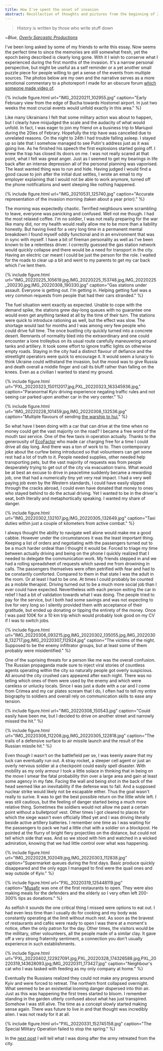 ```yaml
---
title: How I've spent the onset of invasion
abstract: Recollection of thoughts and pictures from the beginning of 2022 Russian full-scale invasion of Ukraine in and around Kyiv area.
---
```


> History is written by those who write stuff down

~*Blue, [Overly Sarcastic Productions](https://www.youtube.com/@OverlySarcasticProductions)*

I've been long asked by some of my friends to write this essay. Now seems the perfect time to since the memories are still somewhat fresh, yet the epoch being described is clearly long gone. With it I wish to conserve what I experienced during the first months of the invasion. It's a narrow personal perspective, but might be useful as a self reminder or a yet another small puzzle piece for people willing to get a sense of the events from multiple sources. The photos below are my own and the narrative serves as a more emotional commentary to a photoreport I made for an obscure forum [which someone made video of](https://www.youtube.com/watch?v=A6wNiHsc720).

{% include figure.html url="IMG_20220211_102955.jpg" caption="Early February view from the edge of Bucha towards Hostomel airport. In just two weeks the most crucial events would unfold exactly in this area." %}

Like many Ukrainians I felt that some military action was about to happen, but I clearly have misjudged the scale and the audacity of what would unfold. In fact, I was eager to join my friend on a business trip to Mariupol during the 20ies of Febrary. Hopefully the trip have was cancelled due to unrelated reasons. On the night to 24th I had trouble falling asleep. I stayed up so late that I somehow managed to see Putin's address just as it was going live. As he finished his speech the first explosions started going off. I knew the trap has closed its doors on me. I was not really scared at that point, what I felt was great anger. Just as I seemed to get my bearings in life back after an intense depression all of the personal planning was vaporised. The least wanted thing was to run and hide. Having judged I would find a good cause to join after the initial dust settles, I wrote an email to my employer explaining that I would not be able to work anymore, turned off the phone notifications and went sleeping like nothing happened.

{% include figure.html url="IMG_20210531_125740.jpg" caption="Accurate representation of the invasion morning (taken about a year prior)." %}

The morning was expectedly chaotic. Terrified neighbours were scrambling to leave, everyone was panicking and confused. Well not me though. I had the most relaxed coffee. I'm no soldier, I was not really preparing for the war like many did, nor my health would really allow me to be more than a liability honestly. But having lived for a very long time in a permanent mental breakdown I found myself oddly functional and in an environment that was in sync with myself. I have a bit of fireman personality as well as I've been known to be a relentless driver. I correctly guessed the gas station network would quickly collapse and there would be a need for transport in the city. Having an electric car meant I could be just the person for the role. I waited for the roads to clear up a bit and went to my parents to get my car back which I've lent them.

{% include figure.html url="IMG_20220225_105619.jpg,IMG_20220225_153748.jpg,IMG_20220225_200230.jpg,IMG_20220308_190330.jpg" caption="Gas stations under assault. Everyone is getting out. I'm getting in. Helping getting fuel was a very common requests from people that had their cars stranded." %}

The fuel situation went exactly as expected. Unable to cope with the demand spike, the stations grew day-long queues with no guarantee one would even get anything tanked at all by the time of their turn. The stations were quick to introduce rationing as well, but the effect was slow. The shortage would last for months and I was among very few people who could drive full time. The once bustling city quickly turned into a concrete desert. Remnants of normality bled into the extraordinary and one could encounter a lone trolleybus on its usual route carefully maneuvering around tanks and artillery. It took some effort to ignore traffic lights on otherwise empty roads. Staying in the city had a distinct flavour of defiance and the streetlight operators were quick to encourage it. It would seem  a lunacy to think Ukraine could withstand the invasion, but the mood was to give Russia and death overall a middle finger and call its bluff rather than falling on the knees. Even as a civilian I wanted to stand my ground.

{% include figure.html url="PXL_20220323_150112017.jpg,PXL_20220323_163345936.jpg," caption="Paranormal Kyiv driving experience negating traffic rules and not seeing car parked upon another car in the very center." %}

{% include figure.html url="IMG_20220228_101459.jpg,IMG_20220308_132536.jpg" caption="Multiple flavours of sending <a href='https://en.wikipedia.org/wiki/Russian_warship,_go_fuck_yourself'>the warship to hui.</a>" %}

So what have I been doing with a car that can drive at the time when no money could get the vast majority on the road? I became a free word of the mouth taxi service. One of the few taxis in operation actually. Thanks to the generousity of [EcoFactor](https://ecofactor.ua/en/) who made car charging free for a time I could drive all day long. And there was a ton of work to to. Then contemporary joke about the curfew being introduced so that volounteers can get some rest had a lot of truth to it. People needed supplies, other needed help transporting pets, but the vast majority of requests was from people desperately trying to get out of the city via evacuation trains. What would be at best an excuse to drive in peacetime suddenly became a rewarding job, one that had a numerically tiny yet very real impact. I had a very well paying job even by the Western standards, I could have easily slipped through the cracks abroad, I could even have donated that money to ones who stayed behind to do the actual driving. Yet I wanted to be in the driver's seat, both literally and metaphortically speaking. I wanted my share of danger.

{% include figure.html url="IMG_20220302_132107.jpg,IMG_20220305_132649.jpg" caption="Taxi duties within just a couple of kilometers from active combat." %}

I always thought the ability to navigate well alone would make me a good cabbie. However under the circumstances it was the least important thing. Keeping a list of orders and negotiating with the passengers turned out to be a much harder ordeal than I thought it would be. Forced to triage my time between actually driving and being on the phone I quickly realized that I needed to delegate the communication work. My friends stepped in and we had a rolling spreadsheet of requests which saved me from drowining in calls. The passengers themselves were often petrified with fear and had to be constantly comforted. Compared to them in that state I was the adult in the room. Or at least I had to be one. At times I could probably be counted as a mobile therapist. Driving turned out to be a much more social job than I ever could have expected. Nevertheless with each person exiting the car in relief I had a bit of validation towards what I was doing. The people tried to pay for the service, but I both had some savings and was not expecting to live for very long so I silently provided them with acceptance of their gratitude, but ended up donating or tipping the entirety of the money. Once I was paid 100€ for a 10 km trip which would probably look good on my CV if I was to switch jobs.

{% include figure.html url="IMG_20220306_093215.jpg,IMG_20220302_135055.jpg,IMG_20220308_132717.jpg,IMG_20220307_112924.jpg" caption="The victims of the night. Supposed to be the enemy infiltrator groups, but at least some of them probably were misidentified." %}

One of the suprising threats for a person like me was the overall confusion. The Russian propaganda made sure to inject viral stories of countless agents operating within the city so naturally people got overly suspicious. All around the city crushed cars appeared after each night. There was no telling which ones of them were used by the enemy and which were careless or unlucky locals. Since I was just a dude with a car and I come from Crimea and my car plates scream that I do, I often had to tell my entire biography to soldiers and overall rely on communication skills to ease any tension.

{% include figure.html url="IMG_20220308_150543.jpg" caption="Could easily have been me, but I decided to drive on another street and narrowly missed the hit." %}

{% include figure.html url="IMG_20220306_112208.jpg,IMG_20220305_122818.jpg" caption="The trails of a defensive surface to air missile launch and the result of the Russian missile hit." %}

Even though I wasn't on the battlefield per se, I was keenly aware that my luck can eventually run out. A stray rocket, a sleeper cell agent or just an overly nervous soldier at a checkpoint could easily spell disaster. With mobility as my only armour I took a little solace in thinking that in being on the move I smear the fatal probability thin over a large area and gain at least some agency in my fate. Facing the wall and being shot in the back of the head seemed like an inevitability if the defense was to fall. And a supposed nuclear strike would likely not be escapable either. Thus the goal wasn't really to surive. It was to get the best possible return on the little while left. I was still cautious, but the feeling of danger started being a much more relative thing. Sometimes the soldiers would not allow me past a certain point without a bulletproof vest. Other times I got cleared to places for which the siege wasn't even officially lifted yet and I was driving literally beside active artillery batteries. I remember one time as I was waiting for the passengers to pack we had a little chat with a soldier on a blockpost. He pointed at the flurry of bright fiery projectiles on the distance, but could not tell which side that was. And so we stood with him and watched in a wicked admiration, knowing that we had little control over what was happening.

{% include figure.html url="IMG_20220228_102049.jpg,IMG_20220303_112838.jpg" caption="Supermarket queues during the first days. Basic produce quickly disappeared and the only eggs I managed to find were the quail ones and way outside of Kyiv." %}

{% include figure.html url="PXL_20220319_125448119.jpg" caption="<a href='https://www.musafir.com.ua/en/'>Musafir</a> was one of the first restaurants to open. They were also making meals for the defenders and the elderly so I very often left 200-300% tips as donations." %}

As selfish it sounds the one critical thing I missed were options to eat out. I had even less time than I usually do for cooking and my body was constantly operating at the limit without much rest. As soon as the bravest of restaurants and cafés were ready to open I was there at a moment's notice, often the only patron for the day. Other times, the visitors would be the millitary, other volounteers, all the people made of a similar clay. It gave off a very strong fraternity sentiment, a connection you don't usually experience in such establishments.

{% include figure.html url="PXL_20220402_122927091.jpg,PXL_20220328_174326588.jpg,PXL_20220319_143628093.jpg,IMG_20220311_173427.jpg" caption="Neighbour's cat who I was tasked with feeding as my only company at home." %}

Eventually the Russians realized they could not make any progress around Kyiv and were forced to retreat. The northern front collapsed overnight. What seemed to be an existential looming danger dispersed into thin air. Just as this was happening the first trees started to bloom. I remember standing in the garden utterly confused about what has just transpired. Somehow I was still alive. The time as a concept slowly started making sense again. There was future to live in and that thought was incredibly alien. I was not ready for it at all.

{% include figure.html url="PXL_20220331_152745158.jpg" caption="The Special Military Operation failed to stop the spring." %}

In the [next post](/en/relief/) I will tell what I was doing after the army retreated from the city.